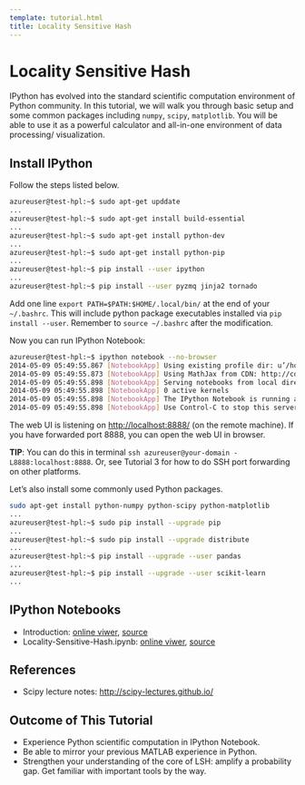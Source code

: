```yaml
---
template: tutorial.html
title: Locality Sensitive Hash
---
```


# Locality Sensitive Hash

IPython has evolved into the standard scientific computation environment of Python community. 
In this tutorial, we will walk you through basic setup and some common packages including
`numpy`, `scipy`, `matplotlib`.
You will be able to use it as a powerful calculator and all-in-one environment of data processing/ visualization.

## Install IPython

Follow the steps listed below.

```bash
azureuser@test-hpl:~$ sudo apt-get upddate
...
azureuser@test-hpl:~$ sudo apt-get install build-essential
...
azureuser@test-hpl:~$ sudo apt-get install python-dev
...
azureuser@test-hpl:~$ sudo apt-get install python-pip
...
azureuser@test-hpl:~$ pip install --user ipython
...
azureuser@test-hpl:~$ pip install --user pyzmq jinja2 tornado
```

Add one line `export PATH=$PATH:$HOME/.local/bin/` at the end of your `~/.bashrc`.
This will include python package executables installed via `pip install --user`.
Remember to `source ~/.bashrc` after the modification.

Now you can run IPython Notebook:

```bash
azureuser@test-hpl:~$ ipython notebook --no-browser
2014-05-09 05:49:55.867 [NotebookApp] Using existing profile dir: u’/home/azureuser/.ipython/profile_default’
2014-05-09 05:49:55.873 [NotebookApp] Using MathJax from CDN: http://cdn.mathjax.org/mathjax/latest/MathJax.js
2014-05-09 05:49:55.898 [NotebookApp] Serving notebooks from local directory: /home/azureuser
2014-05-09 05:49:55.898 [NotebookApp] 0 active kernels 
2014-05-09 05:49:55.898 [NotebookApp] The IPython Notebook is running at: http://127.0.0.1:8888/
2014-05-09 05:49:55.898 [NotebookApp] Use Control-C to stop this server and shut down all kernels (twice to skip confirmation).
```

The web UI is listening on <http://localhost:8888/> (on the remote machine).
If you have forwarded port 8888, you can open the web UI in browser.

**TIP**:
You can do this in terminal `ssh azureuser@your-domain -L8888:localhost:8888`.
Or, see Tutorial 3 for how to do SSH port forwarding on other platforms.

Let’s also install some commonly used Python packages.

```bash
sudo apt-get install python-numpy python-scipy python-matplotlib
...
azureuser@test-hpl:~$ sudo pip install --upgrade pip
...
azureuser@test-hpl:~$ sudo pip install --upgrade distribute
...
azureuser@test-hpl:~$ pip install --upgrade --user pandas
...
azureuser@test-hpl:~$ pip install --upgrade --user scikit-learn
...
```

## IPython Notebooks

   * Introduction:
   [online viwer](http://nbviewer.ipython.org/urls/course.ie.cuhk.edu.hk/~engg4030/tutorial/tutorial5/Introduction.ipynb),
   [source](https://course.ie.cuhk.edu.hk/~engg4030/tutorial/tutorial5/Introduction.ipynb)
   * Locality-Sensitive-Hash.ipynb:
   [online viwer](http://nbviewer.ipython.org/urls/course.ie.cuhk.edu.hk/~engg4030/tutorial/tutorial5/Locality-Sensitive-Hash.ipynb),
   [source](https://course.ie.cuhk.edu.hk/~engg4030/tutorial/tutorial5/Locality-Sensitive-Hash.ipynb)

## References

   * Scipy lecture notes: http://scipy-lectures.github.io/

## Outcome of This Tutorial

   * Experience Python scientific computation in IPython Notebook.
   * Be able to mirror your previous MATLAB experience in Python.
   * Strengthen your understanding of the core of LSH: amplify a probability gap.
   Get familiar with important tools by the way.
